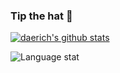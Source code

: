 ### Tip the hat  🎩 

[![daerich's github stats](https://github-readme-stats.vercel.app/api?username=daerich&include_all_commits=true&show_icons=true&hide_title=true&hide_border=true?exclude_repo=daerich.github.io,daerich.github.io.old)](https://github.com/daerich)

![Language stat](https://github-readme-stats.vercel.app/api/top-langs/?username=daerich&exclude_repo=daerich.github.io,daerich.github.io.old)
<!--
**daerich/daerich** is a ✨ _special_ ✨ repository because its `README.md` (this file) appears on your GitHub profile.

Here are some ideas to get you started:

- 🔭 I’m currently working on ...
- 🌱 I’m currently learning ...
- 👯 I’m looking to collaborate on ...
- 🤔 I’m looking for help with ...
- 💬 Ask me about ...
- 📫 How to reach me: ...
- 😄 Pronouns: ...
- ⚡ Fun fact: ...
-->
